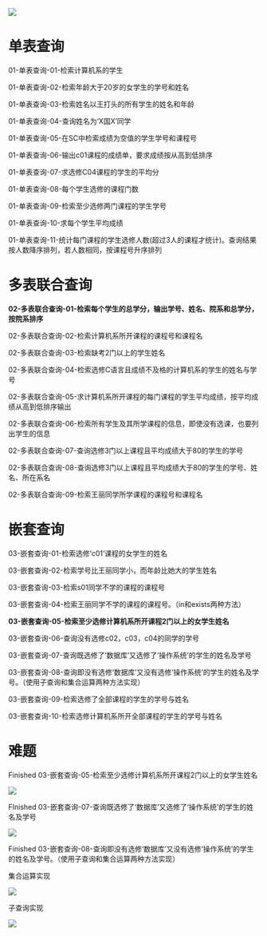 ![](https://bu.dusays.com/2023/09/23/650e87da2d0ae.png)

# 单表查询



01-单表查询-01-检索计算机系的学生

01-单表查询-02-检索年龄大于20岁的女学生的学号和姓名

01-单表查询-03-检索姓名以王打头的所有学生的姓名和年龄

01-单表查询-04-查询姓名为‘X国X’同学

01-单表查询-05-在SC中检索成绩为空值的学生学号和课程号

01-单表查询-06-输出c01课程的成绩单，要求成绩按从高到低排序

01-单表查询-07-求选修C04课程的学生的平均分

01-单表查询-08-每个学生选修的课程门数

01-单表查询-09-检索至少选修两门课程的学生学号

01-单表查询-10-求每个学生平均成绩

01-单表查询-11-统计每门课程的学生选修人数(超过3人的课程才统计)。查询结果按人数降序排列，若人数相同，按课程号升序排列



# 多表联合查询

**02-多表联合查询-01-检索每个学生的总学分，输出学号、姓名、院系和总学分，按院系排序**

02-多表联合查询-02-检索计算机系所开课程的课程号和课程名

02-多表联合查询-03-检索缺考2门以上的学生姓名

02-多表联合查询-04-检索选修C语言且成绩不及格的计算机系的学生的姓名与学号

02-多表联合查询-05-求计算机系所开课程的每门课程的学生平均成绩，按平均成绩从高到低排序输出

02-多表联合查询-06-检索所有学生及其所学课程的信息，即使没有选课，也要列出学生的信息

02-多表联合查询-07-查询选修3门以上课程且平均成绩大于80的学生的学号

02-多表联合查询-08-查询选修3门以上课程且平均成绩大于80的学生的学号、姓名、所在系名

02-多表联合查询-09-检索王丽同学所学课程的课程号和课程名



# 嵌套查询

03-嵌套查询-01-检索选修‘c01’课程的女学生的姓名

03-嵌套查询-02-检索学号比王丽同学小，而年龄比她大的学生姓名

03-嵌套查询-03-检索s01同学不学的课程的课程号

03-嵌套查询-04-检索王丽同学不学的课程的课程号。（in和exists两种方法）

**03-嵌套查询-05-检索至少选修计算机系所开课程2门以上的女学生姓名**

03-嵌套查询-06-查询没有选修c02，c03，c04的同学的学号

03-嵌套查询-07-查询既选修了‘数据库’又选修了‘操作系统’的学生的姓名及学号

03-嵌套查询-08-查询即没有选修‘数据库’又没有选修‘操作系统’的学生的姓名及学号。（使用子查询和集合运算两种方法实现）

03-嵌套查询-09-检索选修了全部课程的学生的学号与姓名

03-嵌套查询-10-检索选修计算机系所开全部课程的学生的学号与姓名



# 难题

Finished 03-嵌套查询-05-检索至少选修计算机系所开课程2门以上的女学生姓名

![](https://bu.dusays.com/2023/10/18/652fa3779b31b.png)

FInished 03-嵌套查询-07-查询既选修了‘数据库’又选修了‘操作系统’的学生的姓名及学号

![](https://bu.dusays.com/2023/10/19/65300279e1f57.png)

Finished 03-嵌套查询-08-查询即没有选修‘数据库’又没有选修‘操作系统’的学生的姓名及学号。（使用子查询和集合运算两种方法实现）

集合运算实现

![](https://bu.dusays.com/2023/10/18/652fa5309aa10.png)

子查询实现

![](https://bu.dusays.com/2023/10/19/6530030aae7d3.png)

